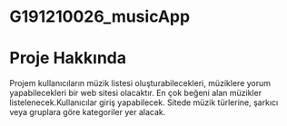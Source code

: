 # G191210026_musicApp
# Proje Hakkında
Projem kullanıcıların müzik listesi oluşturabilecekleri, müziklere yorum yapabilecekleri bir web sitesi olacaktır.
En çok beğeni alan müzikler listelenecek.Kullanıcılar giriş yapabilecek.
Sitede müzik türlerine, şarkıcı veya gruplara göre kategoriler yer alacak.
